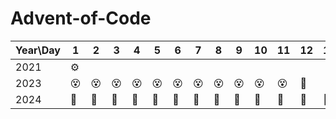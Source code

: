 # Advent-of-Code

| Year\\Day | 1   | 2   | 3   | 4   | 5   | 6   | 7   | 8   | 9   | 10  | 11  | 12  | 13  | 14  | 15  | 16  | 17  | 18  | 19  | 20  | 21  | 22  | 23  | 24  | 25  |
| --------- | --- | --- | --- | --- | --- | --- | --- | --- | --- | --- | --- | --- | --- | --- | --- | --- | --- | --- | --- | --- | --- | --- | --- | --- | --- |
| 2021      |  ⚙️  |     |     |     |     |     |     |     |     |     |     |     |     |     |     |     |     |     |     |     |     |     |     |     |     |
| 2023      | 😵 | 😵 | 😵 | 😵 | 😵 | 😵 | 😵 | 😵 | 😵 | 😵 | 😵 | 🍞 |     |     |     |     |     |     |     |     |     |     | 😮‍💨 |     |     |
| 2024      | 🤯 | 🤯  | 🤯 | 🤯 | 🤯 | 🤯 | 🤯  | 🤯  | 🤯 | 🤯  | 🤯  | 🤯 |  🤯 |  🤯 | 🤯  | 🤯  | 🤯 | 🤯  |  🤯  |  🤯  |  🤯  |     |  🍞 |     | 🍞  |
